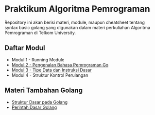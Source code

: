 <!-- ![Keqing](https://gamebrott.com/wp-content/uploads/2021/11/7-Fakta-Menarik-Keqing-di-Genshin-Impact-Waifu-Wangy-Idaman-Para-Traveler-Header-1024x576.jpg) -->

# Praktikum Algoritma Pemrograman

Repository ini akan berisi materi, module, maupun cheatsheet tentang syntax basic golang yang digunakan dalam materi perkuliahan Algoritma Pemrograman di Telkom University.

## Daftar Modul
* Modul 1 - Running Module
* [Modul 2 - Pengenalan Bahasa Pemrograman Go]()
* [Modul 3 - Tipe Data dan Instruksi Dasar]()
* Modul 4 - Struktur Kontrol Perulangan

## Materi Tambahan Golang

* [Struktur Dasar pada Golang](Struktur-Dasar-Golang.md)
* [Perintah Dasar Golang](Perintah-Dasar-Golang.md)